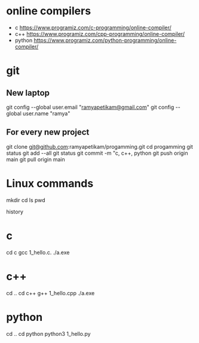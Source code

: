# online compilers
- c  https://www.programiz.com/c-programming/online-compiler/
- c++ https://www.programiz.com/cpp-programming/online-compiler/
- python https://www.programiz.com/python-programming/online-compiler/
# git

## New laptop
git config --global user.email "ramyapetikam@gmail.com"
git config --global user.name "ramya"

## For every new project
git clone git@github.com:ramyapetikam/progamming.git
cd progamming
git status
git add --all
git status
git commit -m "c, c++, python
git push origin main
git pull origin main


# Linux commands
mkdir <foldername>
cd <foldername>
ls
pwd

history


# c
cd c
gcc 1_hello.c.
./a.exe


# c++
cd ..
cd c++
g++ 1_hello.cpp
./a.exe


# python
cd ..
cd python
python3 1_hello.py

